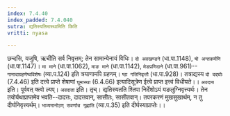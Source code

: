 ```yaml
---
index: 7.4.40
index_padded: 7.4.040
sutra: द्यतिस्यतिमास्थामिति किति
vritti: nyasa

---
```

छन्दसि, यजुषि, ऋचीति सर्व निवृत्तम्; तेन सामान्येनायं विधिः। `दो अवखण्डने` (धा.पा.1148), `षो अन्तकर्मणि` (धा.पा.1147)। `मा माने` (धा.पा.1062), `माङ माने` (धा.पा.1142), `मेङप्रणिदाने` (धा.पा.961)--`गामादाग्रहणेष्वविशेषः` (व्या.प.124) इति त्रयाणामपि ग्रहणम्। `ष्ठा गतिनिवृत्तौ` (धा.पा.928)। तत्राद्यस्य `दो दद्घोः` (7.4.46) इति दत्त्वे प्राप्ते शेषाणां `घुमास्था` (6.4.66) इत्यादिसूत्रेण ईत्त्वे प्राप्त इत्त्वं विधीयते।।
`अवदाय` इति। पूर्ववत् क्त्वो ल्यप्। `अवदाता` इति। तृच्।
द्यतिस्यतति श्तिपा निर्देशोऽयं यङलुग्निवृत्त्यर्थः। तेन तयोर्यथाप्राप्तमेव भवति--दादत्तः, दादत्तवान्, सासीतः, सासीतवान्।
तपरकरणं मुखसुखार्थम्, न तु दीर्घनिवृत्त्यर्थम्। `भाव्यमानोऽण् सवर्णान्न गृह्णाति` (व्या.प.35) इति दीर्घस्याप्राप्तेः।।